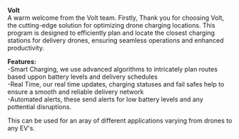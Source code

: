 **Volt**\
A warm welcome from the Volt team. Firstly, Thank you for choosing Volt, the cutting-edge solution for optimizing drone charging locations. This program is designed to efficiently plan and locate the closest charging stations for delivery drones, ensuring seamless operations and enhanced productivity.

**Features:**\
-Smart Charging, we use advanced algorithms to intricately plan routes based uppon battery levels and delivery schedules\
-Real Time, our real time updates, charging statuses and fail safes help to ensure a smooth and reliable delivery network\
-Automated alerts, these send alerts for low battery levels and any pottential disruptions.

This can be used for an aray of different applications varying from drones to any EV's.
